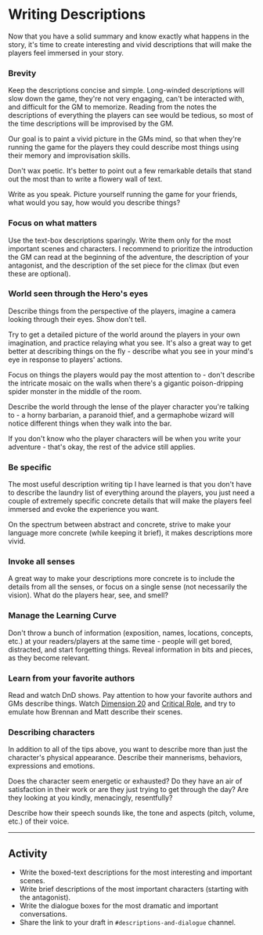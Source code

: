 
<!-- dialogue doesnt make sense for adventures -->

# Writing Descriptions
Now that you have a solid summary and know exactly what happens in the story, it's time to create interesting and vivid descriptions that will make the players feel immersed in your story.

### Brevity
Keep the descriptions concise and simple. Long-winded descriptions will slow down the game, they're not very engaging, can't be interacted with, and difficult for the GM to memorize. Reading from the notes the descriptions of everything the players can see would be tedious, so most of the time descriptions will be improvised by the GM. 

Our goal is to paint a vivid picture in the GMs mind, so that when they're running the game for the players they could describe most things using their memory and improvisation skills. 

<!-- That's why I think it's better for us to learn writing descriptions from screenwriters rather than novelists.  -->

Don't wax poetic. It's better to point out a few remarkable details that stand out the most than to write a flowery wall of text.

Write as you speak. Picture yourself running the game for your friends, what would you say, how would you describe things?

### Focus on what matters
Use the text-box descriptions sparingly. Write them only for the most important scenes and characters. I recommend to prioritize the introduction the GM can read at the beginning of the adventure, the description of your antagonist, and the description of the set piece for the climax (but even these are optional).

### World seen through the Hero's eyes
Describe things from the perspective of the players, imagine a camera looking through their eyes. Show don't tell. 

Try to get a detailed picture of the world around the players in your own imagination, and practice relaying what you see. It's also a great way to get better at describing things on the fly - describe what you see in your mind's eye in response to players' actions.

Focus on things the players would pay the most attention to - don't describe the intricate mosaic on the walls when there's a gigantic poison-dripping spider monster in the middle of the room.

Describe the world through the lense of the player character you're talking to - a horny barbarian, a paranoid thief, and a germaphobe wizard will notice different things when they walk into the bar.

If you don't know who the player characters will be when you write your adventure - that's okay, the rest of the advice still applies.

### Be specific
The most useful description writing tip I have learned is that you don't have to describe the laundry list of everything around the players, you just need a couple of extremely specific concrete details that will make the players feel immersed and evoke the experience you want.

On the spectrum between abstract and concrete, strive to make your language more concrete (while keeping it brief), it makes descriptions more vivid. 

<!--
Saying "Wretched hag" is better than saying "old woman".
> [Vivid Settings Book Example]
-->

### Invoke all senses
A great way to make your descriptions more concrete is to include the details from all the senses, or focus on a single sense (not necessarily the vision). What do the players hear, see, and smell?

### Manage the Learning Curve
Don't throw a bunch of information (exposition, names, locations, concepts, etc.) at your readers/players at the same time - people will get bored, distracted, and start forgetting things. Reveal information in bits and pieces, as they become relevant.

### Learn from your favorite authors
Read and watch DnD shows. Pay attention to how your favorite authors and GMs describe things. Watch [Dimension 20](https://www.youtube.com/channel/UCC8zWIx8aBQme-x1nX9iZ0A) and [Critical Role](https://www.youtube.com/c/criticalrole), and try to emulate how Brennan and Matt describe their scenes.

### Describing characters
In addition to all of the tips above, you want to describe more than just the character's physical appearance. Describe their mannerisms, behaviors, expressions and emotions.

Does the character seem energetic or exhausted? Do they have an air of satisfaction in their work or are they just trying to get through the day? Are they looking at you kindly, menacingly, resentfully?

Describe how their speech sounds like, the tone and aspects (pitch, volume, etc.) of their voice.
<!--
> [Vivid Settings Book Example]
-->

<!--
opportunities for players to use their powers
vivid metaphors
action scenes?

## Character Descriptions

## Dialogue

-->


---
## Activity
- Write the boxed-text descriptions for the most interesting and important scenes.
- Write brief descriptions of the most important characters (starting with the antagonist).
- Write the dialogue boxes for the most dramatic and important conversations.
- Share the link to your draft in  `#descriptions-and-dialogue` channel.
